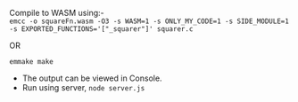 Compile to WASM using:-   
`emcc -o squareFn.wasm -O3 -s WASM=1 -s ONLY_MY_CODE=1 -s SIDE_MODULE=1 -s EXPORTED_FUNCTIONS='["_squarer"]' squarer.c`   
  
OR    
   
`emmake make`  
  
- The output can be viewed in Console.  
- Run using server, `node server.js`